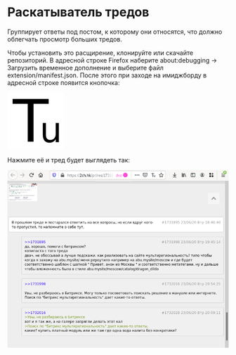 # Раскатыватель тредов

Группирует ответы под постом, к которому они относятся, что должно облегчать просмотр больших тредов.

Чтобы установить это расщирение, клонируйте или скачайте репозиторий. В адресной строке Firefox наберите about:debugging -> Загрузить временное дополнение и выберите файл extension/manifest.json. После этого при заходе на имиджборду в адресной строке появится кнопочка: 

![иконка расширения](./icon.svg)

Нажмите её и тред будет выглядеть так: 

![результат](./demo.png)
